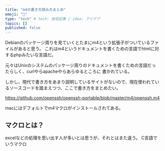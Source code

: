 ```yaml
---
title: "m4の書き方読み方まとめ"
emoji: "📝"
type: "tech" # tech: 技術記事 / idea: アイデア
topics: []
published: false
---
```


Debianのパッケージ周りを見ていくとたまにm4という拡張子がついているファイルがあると思う。
これはm4というドキュメントを書くための言語でhtmlに対するphpみたいな言語だ。

元々はUnixのシステムのパッケージ周りのドキュメントを書くための言語だったらしく、curlやらapacheやらあらゆるところに
書かれている。

しかし、現代で書き方をあまり説明しているサイトがないので、現在使われているソースコードを踏まえつつ、ここで書き方をまとめたい。

https://github.com/openssh/openssh-portable/blob/master/m4/openssh.m4

macにはデフォルトでm4マクロがインストールされてある。

## マクロとは？

excelなどの処理を思い出す人が多いとは思うが、それとはまた違う。
C言語でいうマクロ